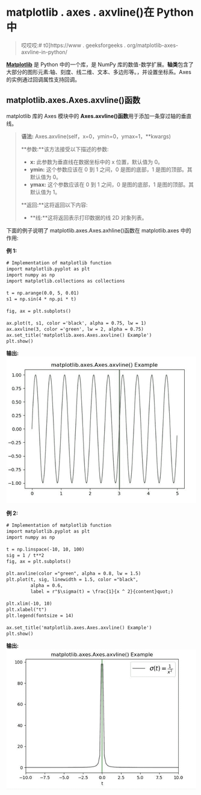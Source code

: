 # matplotlib . axes . axvline()在 Python 中

> 哎哎哎:# t0]https://www . geeksforgeeks . org/matplotlib-axes-axvline-in-python/

**[Matplotlib](https://www.geeksforgeeks.org/python-introduction-matplotlib/)** 是 Python 中的一个库，是 NumPy 库的数值-数学扩展。**轴类**包含了大部分的图形元素:轴、刻度、线二维、文本、多边形等。，并设置坐标系。Axes 的实例通过回调属性支持回调。

## matplotlib.axes.Axes.axvline()函数

matplotlib 库的 Axes 模块中的 **Axes.axvline()函数**用于添加一条穿过轴的垂直线。

> **语法:** Axes.axvline(self，x=0，ymin=0，ymax=1，**kwargs)
> 
> **参数:**该方法接受以下描述的参数:
> 
> *   **x:** 此参数为垂直线在数据坐标中的 x 位置，默认值为 0。
> *   **ymin:** 这个参数应该在 0 到 1 之间，0 是图的底部，1 是图的顶部。其默认值为 0。
> *   **ymax:** 这个参数应该在 0 到 1 之间，0 是图的底部，1 是图的顶部。其默认值为 1。
> 
> **返回:**这将返回以下内容:
> 
> *   **线:**这将返回表示打印数据的线 2D 对象列表。

下面的例子说明了 matplotlib.axes.Axes.axhline()函数在 matplotlib.axes 中的作用:

**例 1:**

```
# Implementation of matplotlib function
import matplotlib.pyplot as plt
import numpy as np
import matplotlib.collections as collections

t = np.arange(0.0, 5, 0.01)
s1 = np.sin(4 * np.pi * t)

fig, ax = plt.subplots()

ax.plot(t, s1, color ='black', alpha = 0.75, lw = 1)
ax.axvline(3, color ='green', lw = 2, alpha = 0.75)
ax.set_title('matplotlib.axes.Axes.axvline() Example')
plt.show()
```

**输出:**
![](img/adcffd5be056e77b7a949c97536e3dc1.png)

**例 2:**

```
# Implementation of matplotlib function
import matplotlib.pyplot as plt
import numpy as np

t = np.linspace(-10, 10, 100)
sig = 1 / t**2
fig, ax = plt.subplots()

plt.axvline(color ="green", alpha = 0.8, lw = 1.5)
plt.plot(t, sig, linewidth = 1.5, color ="black",
         alpha = 0.6,
         label = r"$\sigma(t) = \frac{1}{x ^ 2}{content}quot;)

plt.xlim(-10, 10)
plt.xlabel("t")
plt.legend(fontsize = 14)

ax.set_title('matplotlib.axes.Axes.axvline() Example')
plt.show()
```

**输出:**
![](img/47c94740a7d98d4714c65dbda1188f8d.png)
